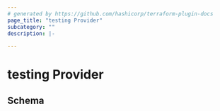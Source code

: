 ```yaml
---
# generated by https://github.com/hashicorp/terraform-plugin-docs
page_title: "testing Provider"
subcategory: ""
description: |-
  
---
```


# testing Provider





<!-- schema generated by tfplugindocs -->
## Schema

